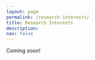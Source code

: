 ```yaml
---
layout: page
permalink: /research-interests/
title: Research Interests
description: 
nav: false
---
```


Coming soon!
